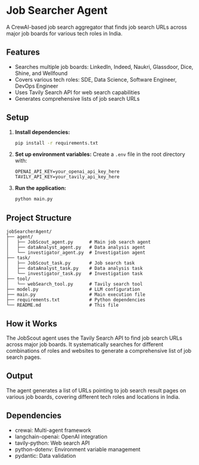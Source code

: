 # Job Searcher Agent

A CrewAI-based job search aggregator that finds job search URLs across major job boards for various tech roles in India.

## Features

- Searches multiple job boards: LinkedIn, Indeed, Naukri, Glassdoor, Dice, Shine, and Wellfound
- Covers various tech roles: SDE, Data Science, Software Engineer, DevOps Engineer
- Uses Tavily Search API for web search capabilities
- Generates comprehensive lists of job search URLs

## Setup

1. **Install dependencies:**
   ```bash
   pip install -r requirements.txt
   ```

2. **Set up environment variables:**
   Create a `.env` file in the root directory with:
   ```
   OPENAI_API_KEY=your_openai_api_key_here
   TAVILY_API_KEY=your_tavily_api_key_here
   ```

3. **Run the application:**
   ```bash
   python main.py
   ```

## Project Structure

```
jobSearcherAgent/
├── agent/
│   ├── JobScout_agent.py      # Main job search agent
│   ├── dataAnalyst_agent.py   # Data analysis agent
│   └── investigator_agent.py  # Investigation agent
├── task/
│   ├── JobScout_task.py       # Job search task
│   ├── dataAnalyst_task.py    # Data analysis task
│   └── investigator_task.py   # Investigation task
├── tool/
│   └── webSearch_tool.py      # Tavily search tool
├── model.py                   # LLM configuration
├── main.py                    # Main execution file
├── requirements.txt           # Python dependencies
└── README.md                  # This file
```

## How it Works

The JobScout agent uses the Tavily Search API to find job search URLs across major job boards. It systematically searches for different combinations of roles and websites to generate a comprehensive list of job search pages.

## Output

The agent generates a list of URLs pointing to job search result pages on various job boards, covering different tech roles and locations in India.

## Dependencies

- crewai: Multi-agent framework
- langchain-openai: OpenAI integration
- tavily-python: Web search API
- python-dotenv: Environment variable management
- pydantic: Data validation 